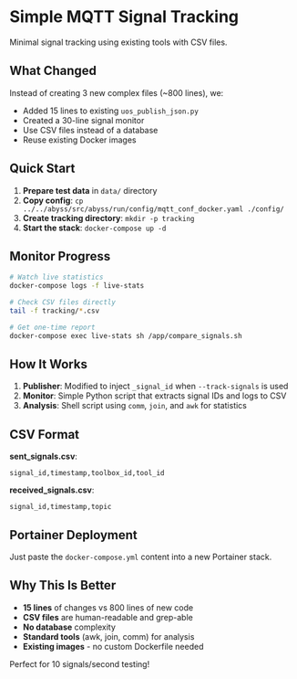 # Simple MQTT Signal Tracking

Minimal signal tracking using existing tools with CSV files.

## What Changed

Instead of creating 3 new complex files (~800 lines), we:
- Added 15 lines to existing `uos_publish_json.py` 
- Created a 30-line signal monitor
- Use CSV files instead of a database
- Reuse existing Docker images

## Quick Start

1. **Prepare test data** in `data/` directory
2. **Copy config**: `cp ../../abyss/src/abyss/run/config/mqtt_conf_docker.yaml ./config/`
3. **Create tracking directory**: `mkdir -p tracking`
4. **Start the stack**: `docker-compose up -d`

## Monitor Progress

```bash
# Watch live statistics
docker-compose logs -f live-stats

# Check CSV files directly  
tail -f tracking/*.csv

# Get one-time report
docker-compose exec live-stats sh /app/compare_signals.sh
```

## How It Works

1. **Publisher**: Modified to inject `_signal_id` when `--track-signals` is used
2. **Monitor**: Simple Python script that extracts signal IDs and logs to CSV
3. **Analysis**: Shell script using `comm`, `join`, and `awk` for statistics

## CSV Format

**sent_signals.csv**:
```
signal_id,timestamp,toolbox_id,tool_id
```

**received_signals.csv**:
```
signal_id,timestamp,topic
```

## Portainer Deployment

Just paste the `docker-compose.yml` content into a new Portainer stack.

## Why This Is Better

- **15 lines** of changes vs 800 lines of new code
- **CSV files** are human-readable and grep-able
- **No database** complexity
- **Standard tools** (awk, join, comm) for analysis
- **Existing images** - no custom Dockerfile needed

Perfect for 10 signals/second testing!
